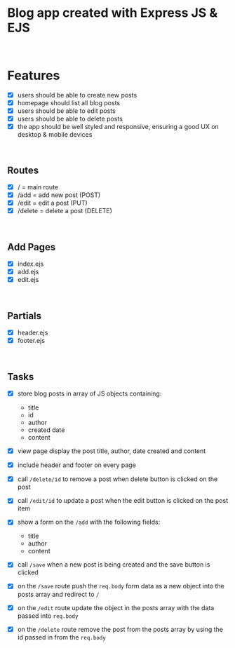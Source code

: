 # Blog app created with Express JS &amp; EJS
<br>

# Features
- [x] users should be able to create new posts
- [x] homepage should list all blog posts 
- [x] users should be able to edit posts
- [x] users should be able to delete posts
- [x] the app should be well styled and responsive, ensuring a good UX on desktop & mobile devices

<br>

## Routes
- [x] / = main route
- [x] /add = add new post (POST)
- [x] /edit = edit a post (PUT)
- [x] /delete = delete a post (DELETE)

<br> 

## Add Pages
- [x] index.ejs
- [x] add.ejs
- [x] edit.ejs

<br>

## Partials
- [x] header.ejs
- [x] footer.ejs

<br>

## Tasks
- [x] store blog posts in array of JS objects containing:
    - title 
    - id
    - author
    - created date
    - content

- [x] view page display the post title, author, date created and content

- [x] include header and footer on every page
  
- [x] call `/delete/id` to remove a post when delete button is clicked on the post

- [x] call `/edit/id` to update a post when the edit button is clicked on the post item

- [x] show a form on the `/add` with the following fields:
    - title 
    - author
    - content
    
- [x] call `/save` when a new post is being created and the save button is clicked

- [x] on the `/save` route push the `req.body` form data as a new object into the posts array and redirect to `/` 

- [x] on the `/edit` route update the object in the posts array with the data passed into `req.body`

- [x] on the `/delete` route remove the post from the posts array by using the id passed in from the `req.body`